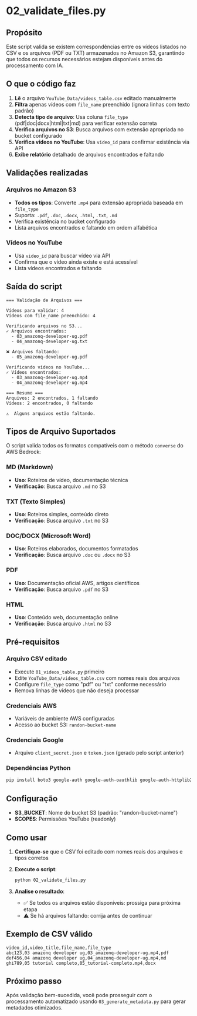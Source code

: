 # 02_validate_files.py

## Propósito

Este script valida se existem correspondências entre os vídeos listados no CSV e os arquivos (PDF ou TXT) armazenados no Amazon S3, garantindo que todos os recursos necessários estejam disponíveis antes do processamento com IA.

## O que o código faz

1. **Lê** o arquivo `YouTube_Data/videos_table.csv` editado manualmente
2. **Filtra** apenas vídeos com `file_name` preenchido (ignora linhas com texto padrão)
3. **Detecta tipo de arquivo**: Usa coluna `file_type` (pdf|doc|docx|html|txt|md) para verificar extensão correta
4. **Verifica arquivos no S3**: Busca arquivos com extensão apropriada no bucket configurado
5. **Verifica vídeos no YouTube**: Usa `video_id` para confirmar existência via API
6. **Exibe relatório** detalhado de arquivos encontrados e faltando

## Validações realizadas

### Arquivos no Amazon S3
- **Todos os tipos**: Converte `.mp4` para extensão apropriada baseada em `file_type`
- Suporta: `.pdf`, `.doc`, `.docx`, `.html`, `.txt`, `.md`
- Verifica existência no bucket configurado
- Lista arquivos encontrados e faltando em ordem alfabética

### Vídeos no YouTube
- Usa `video_id` para buscar vídeo via API
- Confirma que o vídeo ainda existe e está acessível
- Lista vídeos encontrados e faltando

## Saída do script

```
=== Validação de Arquivos ===

Vídeos para validar: 4
Vídeos com file_name preenchido: 4

Verificando arquivos no S3...
✓ Arquivos encontrados:
  - 03_amazonq-developer-ug.pdf
  - 04_amazonq-developer-ug.txt

❌ Arquivos faltando:
  - 05_amazonq-developer-ug.pdf

Verificando vídeos no YouTube...
✓ Vídeos encontrados:
  - 03_amazonq-developer-ug.mp4
  - 04_amazonq-developer-ug.mp4

=== Resumo ===
Arquivos: 2 encontrados, 1 faltando
Vídeos: 2 encontrados, 0 faltando

⚠️  Alguns arquivos estão faltando.
```

## Tipos de Arquivo Suportados

O script valida todos os formatos compatíveis com o método `converse` do AWS Bedrock:

### MD (Markdown)
- **Uso**: Roteiros de vídeo, documentação técnica
- **Verificação**: Busca arquivo `.md` no S3

### TXT (Texto Simples)
- **Uso**: Roteiros simples, conteúdo direto
- **Verificação**: Busca arquivo `.txt` no S3

### DOC/DOCX (Microsoft Word)
- **Uso**: Roteiros elaborados, documentos formatados
- **Verificação**: Busca arquivo `.doc` ou `.docx` no S3

### PDF
- **Uso**: Documentação oficial AWS, artigos científicos
- **Verificação**: Busca arquivo `.pdf` no S3

### HTML
- **Uso**: Conteúdo web, documentação online
- **Verificação**: Busca arquivo `.html` no S3

## Pré-requisitos

### Arquivo CSV editado
- Execute `01_videos_table.py` primeiro
- Edite `YouTube_Data/videos_table.csv` com nomes reais dos arquivos
- Configure `file_type` como "pdf" ou "txt" conforme necessário
- Remova linhas de vídeos que não deseja processar

### Credenciais AWS
- Variáveis de ambiente AWS configuradas
- Acesso ao bucket S3: `randon-bucket-name`

### Credenciais Google
- Arquivo `client_secret.json` e `token.json` (gerado pelo script anterior)

### Dependências Python
```bash
pip install boto3 google-auth google-auth-oauthlib google-auth-httplib2 google-api-python-client
```

## Configuração

- **S3_BUCKET**: Nome do bucket S3 (padrão: "randon-bucket-name")
- **SCOPES**: Permissões YouTube (readonly)

## Como usar

1. **Certifique-se** que o CSV foi editado com nomes reais dos arquivos e tipos corretos

2. **Execute o script**:
   ```bash
   python 02_validate_files.py
   ```

3. **Analise o resultado**:
   - ✅ Se todos os arquivos estão disponíveis: prossiga para próxima etapa
   - ⚠️ Se há arquivos faltando: corrija antes de continuar

## Exemplo de CSV válido

```csv
video_id,video_title,file_name,file_type
abc123,03 amazonq developer ug,03_amazonq-developer-ug.mp4,pdf
def456,04 amazonq developer ug,04_amazonq-developer-ug.mp4,md
ghi789,05 tutorial completo,05_tutorial-completo.mp4,docx
```

## Próximo passo

Após validação bem-sucedida, você pode prosseguir com o processamento automatizado usando `03_generate_metadata.py` para gerar metadados otimizados.
